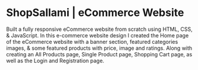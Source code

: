 # ShopSallami | eCommerce Website
Built a fully responsive eCommerce website from scratch using HTML, CSS, & JavaScript. In this e-commerce website design I created the Home page of the eCommerce website with a banner section, featured categories images, & some featured products with price, image and ratings. Along with creating an All Products page, Single Product page, Shopping Cart page, as well as the Login and Registration page.
